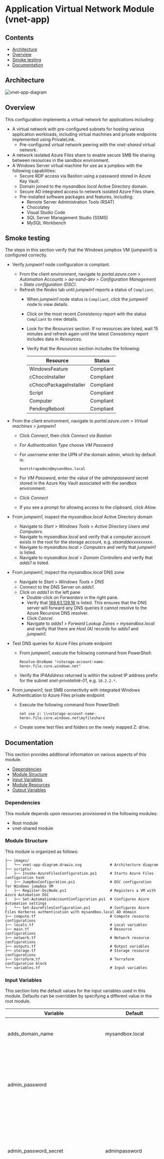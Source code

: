 # Application Virtual Network Module (vnet-app)

## Contents

* [Architecture](#architecture)
* [Overview](#overview)
* [Smoke testing](#smoke-testing)
* [Documentation](#documentation)

## Architecture

![vnet-app-diagram](./images/vnet-app-diagram.drawio.svg)

## Overview

This configuration implements a virtual network for applications including:

* A virtual network with pre-configured subnets for hosting various application workloads, including virtual machines and private endpoints implemented using PrivateLink.
  * Pre-configured virtual network peering with the *vnet-shared* virtual network.
* A network isolated Azure Files share to enable secure SMB file sharing between resources in the sandbox environment.
* A Windows Server virtual machine for use as a jumpbox with the following capabilities:
  * Secure RDP access via Bastion using a password stored in Azure Key Vault.
  * Domain joined to the *mysandbox.local* Active Directory domain.
  * Secure AD integrated access to network isolated Azure Files share.
  * Pre-installed software packages and features, including:
    * Remote Server Administration Tools (RSAT)
    * Chocolatey
    * Visual Studio Code
    * SQL Server Management Studio (SSMS)
    * MySQL Workbench

## Smoke testing

The steps in this section verify that the Windows jumpbox VM (jumpwin1) is configured correctly.

* Verify *jumpwin1* node configuration is compliant.
  * From the client environment, navigate to *portal.azure.com* > *Automation Accounts* > *aa-sand-dev* > *Configuration Management* > *State configuration (DSC)*.
  * Refresh the *Nodes* tab until *jumpwin1* reports a status of `Compliant`.
    * When *jumpwin1* node status is `Compliant`, click the *jumpwin1* node to view details.
    * Click on the most recent *Consistency* report with the status `Compliant` to view details.
    * Look for the *Resources* section. If no resources are listed, wait 15 minutes and refresh again until the latest *Consistency* report includes data in *Resources*.
    * Verify that the *Resources* section includes the following:

      Resource | Status
      --- | ---
      WindowsFeature | Compliant
      cChocoInstaller | Compliant
      cChocoPackageInstaller | Compliant
      Script | Compliant
      Computer | Compliant
      PendingReboot | Compliant

* From the client environment, navigate to *portal.azure.com* > *Virtual machines* > *jumpwin1*
  * Click *Connect*, then click *Connect via Bastion*
  * For *Authentication Type* choose *VM Password*
  * For *username* enter the UPN of the domain admin, which by default is:
  
    ```plaintext
    bootstrapadmin@mysandbox.local
    ```

  * For *VM Password*, enter the value of the *adminpassword* secret stored in the Azure Key Vault associated with the sandbox environment.
  * Click *Connect*
  * If you see a prompt for allowing access to the clipboard, click *Allow*.
  
* From *jumpwin1*, inspect the *mysandbox.local* Active Directory domain
  * Navigate to *Start* > *Windows Tools* > *Active Directory Users and Computers*.
  * Navigate to *mysandbox.local* and verify that a computer account exists in the root for the storage account, e.g. *stsanddevxxxxxxxx*.
  * Navigate to *mysandbox.local* > *Computers* and verify that *jumpwin1* is listed.
  * Navigate to *mysandbox.local* > *Domain Controllers* and verify that *adds1* is listed.

* From *jumpwin1*, inspect the *mysandbox.local* DNS zone
  * Navigate to *Start* > *Windows Tools* > *DNS*
  * Connect to the DNS Server on *adds1*.
  * Click on *adds1* in the left pane
    * Double-click on *Forwarders* in the right pane.
    * Verify that [168.63.129.16](https://learn.microsoft.com/azure/virtual-network/what-is-ip-address-168-63-129-16) is listed. This ensures that the DNS server will forward any DNS queries it cannot resolve to the Azure Recursive DNS resolver.
    * Click *Cancel*.
    * Navigate to *adds1* > *Forward Lookup Zones* > *mysandbox.local* and verify that there are *Host (A)* records for *adds1* and *jumpwin1*.

* Test DNS queries for Azure Files private endpoint
  * From *jumpwin1*, execute the following command from PowerShell:
  
    ```pwsh
    Resolve-DnsName "<storage-account-name-here>.file.core.windows.net"
    ```

  * Verify the *IP4Address* returned is within the subnet IP address prefix for the subnet *snet-privatelink-01*, e.g. `10.2.2.*`.

* From *jumpwin1*, test SMB connectivity with integrated Windows Authentication to Azure Files private endpoint
  * Execute the following command from PowerShell:
  
    ```pwsh
    net use z: \\<storage-account-name-here>.file.core.windows.net\myfileshare
    ```

  * Create some test files and folders on the newly mapped Z: drive.

## Documentation

This section provides additional information on various aspects of this module.

* [Dependencies](#dependencies)
* [Module Structure](#module-structure)
* [Input Variables](#input-variables)
* [Module Resources](#module-resources)
* [Output Variables](#output-variables)

### Dependencies

This module depends upon resources provisioned in the following modules:

* Root module
* vnet-shared module

### Module Structure

This module is organized as follows:

```plaintext
├── images/
|   └── vnet-app-diagram.drawio.svg             # Architecture diagram
├── scripts/
|   ├── Invoke-AzureFilesConfiguration.ps1      # Starts Azure Files configuration task
|   ├── JumpBoxConfiguration.ps1                # DSC configuration for Windows jumpbox VM    
|   ├── Register-DscNode.ps1                    # Registers a VM with Azure Automation DSC
|   ├── Set-AutomationAccountConfiguration.ps1  # Configures Azure Automation settings
|   └── Set-AzureFilesConfiguration.ps1         # Configures Azure Files Kerberos authentication with mysandbox.local AD domain
├── compute.tf                                  # Compute resource configurations   
├── locals.tf                                   # Local variables
├── main.tf                                     # Resource configurations  
├── network.tf                                  # Network resource configurations  
├── outputs.tf                                  # Output variables
├── storage.tf                                  # Storage resource configurations
├── terraform.tf                                # Terraform configuration block
└── variables.tf                                # Input variables
```

### Input Variables

This section lists the default values for the input variables used in this module. Defaults can be overridden by specifying a different value in the root module.

Variable | Default | Description
--- | --- | ---
adds_domain_name | mysandbox.local | The AD DS domain name defined in the *vnet-shared* module.
admin_password |  | The password used when provisioning administrator accounts. This should be a strong password that meets Azure's complexity requirements.
admin_password_secret | adminpassword | The name of the key vault secret that contains the password for the admin account. Defined in the *vnet-shared* module.
admin_username | bootstrapadmin | The user name used when provisioning administrator accounts. This should conform to Windows username requirements (alphanumeric characters, periods, underscores, and hyphens, 1-20 characters).
admin_username_secret | adminuser | The name of the key vault secret that contains the user name for the admin account. Defined in the *vnet-shared* module.
automation_account_name |  | The name of the Azure Automation Account used for state configuration (DSC).
dns_server |  | The IP address of the DNS server used for the virtual network. Defined in the *vnet-shared* module.
firewall_route_table_id |  | The ID of the route table used for the firewall. Defined in the *vnet-shared* module.
key_vault_id |  | The ID of the key vault defined in the root module.
key_vault_name |  | The name of the key vault defined in the root module.
location |  | The Azure region defined in the root module.
resource_group_name |  | The name of the resource group defined in the root module.
storage_container_name | scripts | The name of the storage container used to store scripts.
storage_share_name | myfileshare | The name of the Azure Files share.
storage_share_quota_gb | 1024 | The quota for the Azure Files share in GB.
subnet_application_address_prefix | 10.2.0.0/24 | The address prefix for the application subnet.
subnet_appservice_address_prefix | 10.2.4.0/24 | The address prefix for the app service subnet.
subnet_database_address_prefix | 10.2.1.0/24 | The address prefix for the database subnet.
subnet_misc_address_prefix | 10.2.3.0/24 | The address prefix for the miscellaneous subnet.
subnet_privatelink_address_prefix | 10.2.2.0/24 | The address prefix for the private link subnet.
tags |  | The tags defined in the root module.
unique_seed |  | The unique seed used to generate unique names for resources. Defined in the root module.
user_object_id |  | The object ID of the interactive user. Defined in the root module.
virtual_network_shared_id |  | The resource ID of the shared services virtual network.  Defined in the *vnet-shared*  module.
virtual_network_shared_name |  | The name of the shared services virtual network.  Defined in the *vnet-shared* module.
vm_jumpbox_win_image_offer | WindowsServer | The offer type of the virtual machine image used to create the VM.
vm_jumpbox_win_image_publisher | MicrosoftWindowsServer | The publisher for the virtual machine image used to create VM.
vm_jumpbox_win_image_sku | 2025-datacenter-azure-edition | The SKU for the virtual machine image used to create the VM.
vm_jumpbox_win_image_version | Latest | The version of the virtual machine image used to create the VM.
vm_jumpbox_win_name | jumpwin1 | The name of the VM.
vm_jumpbox_win_size | Standard_B2ls_v2 | The size of the VM.
vm_jumpbox_win_storage_account_type | Standard_LRS | The storage account type used for the managed disks attached to the VM.
vnet_address_space | 10.2.0.0/16 | The address space for the application virtual network.
vnet_name | app | The name of the application virtual network.

### Module Resources

This section lists the resources included in this configuration.

Address | Name | Notes
--- | --- | ---
module.vnet_app[0].azurerm_network_interface.this | nic&#8209;sand&#8209;dev&#8209;jumpwin1 | Network interface for the VM.
module.vnet_app[0].azurerm_network_security_group.groups[*] | | NSGs for each subnet.
module.vnet_app[0].azurerm_network_security_rule.rules[*] | | NSG rules for each NSG. See *locals.tf* for rule definitions.
module.vnet_app[0].azurerm_private_dns_a_record.storage_blob | | DNS A record for the blob storage private endpoint.
module.vnet_app[0].azurerm_private_dns_a_record.storage_file | | DNS A record for the file storage private endpoint.
module.vnet_app[0].azurerm_private_dns_zone.zones["privatelink.api.azureml.ms"] | | Private DNS zone for use with AI Foundry.
module.vnet_app[0].azurerm_private_dns_zone.zones["privatelink.azurecr.io"] | | Private DNS zone for Azure Container Registry.
module.vnet_app[0].azurerm_private_dns_zone.zones["privatelink.blob.core.windows.net"] | | Private DNS zone for Azure Blob storage.
module.vnet_app[0].azurerm_private_dns_zone.zones["privatelink.cognitiveservices.azure.com"] | | Private DNS zone for use with AI Foundry.
module.vnet_app[0].azurerm_private_dns_zone.zones["privatelink.database.windows.net"] | | Private DNS zone for Azure SQL Database.
module.vnet_app[0].azurerm_private_dns_zone.zones["privatelink.documents.azure.com"] | | Private DNS zone for Azure Cosmos DB.
module.vnet_app[0].azurerm_private_dns_zone.zones["privatelink.file.core.windows.net"] | | Private DNS zone for Azure Files.
module.vnet_app[0].azurerm_private_dns_zone.zones["privatelink.mysql.database.azure.com"] | | Private DNS zone for Azure MySQL Database.
module.vnet_app[0].azurerm_private_dns_zone.zones["privatelink.notebooks.azure.net"] | | Private DNS zone for use with AI Foundry.
module.vnet_app[0].azurerm_private_dns_zone.zones["privatelink.openai.azure.com"] | | Private DNS zone for use with AI Foundry.
module.vnet_app[0].azurerm_private_dns_zone.zones["privatelink.search.windows.net"] | | Private DNS zone for use with AI Foundry.
module.vnet_app[0].azurerm_private_dns_zone_virtual_network_link.vnet_app_links[*] | | Private DNS zone virtual network links for the application virtual network.
module.vnet_app[0].azurerm_private_dns_zone_virtual_network_link.vnet_shared_links[*] | | Private DNS zone virtual network links for the shared services virtual network.
module.vnet_app[0].azurerm_private_endpoint.storage_blob | pe&#8209;sand&#8209;dev&#8209;storage&#8209;blob | Private endpoint for the blob storage endpoint.
module.vnet_app[0].azurerm_private_endpoint.storage_file | pe&#8209;sand&#8209;dev&#8209;storage&#8209;file | Private endpoint for the file storage endpoint.
module.vnet_app[0].azurerm_role_assignment.assignments_storage[*] | | Role assignments for the storage account as defined in *locals.tf*.
module.vnet_app[0].azurerm_role_assignment.assignments_vm_win[*] | | Role assignments for the VM as defined in *locals.tf*.
module.vnet_app[0].azurerm_storage_account.this | stsanddevxxxxxxxx | Storage account for the blob and file storage.
module.vnet_app[0].azurerm_storage_blob.remote_scripts["orchestrator"] | Invoke&#8209;AzureFilesConfiguration.ps1 | Orchestration script run by custom script extension on the VM to launch Set&#8209;AzureFilesConfiguration.ps1 as a task.
module.vnet_app[0].azurerm_storage_blob.remote_scripts["worker"] | Set&#8209;AzureFilesConfiguration.ps1 | Worker script run by Invoke&#8209;AzureFilesConfiguration.ps1 on the VM to configure Azure Files Kerberos authentication with *mysandbox.local* AD domain.
module.vnet_app[0].azurerm_storage_container.this | scripts | Storage container for scripts.
module.vnet_app[0].azurerm_storage_share.this | myfileshare | Azure Files share for the sandbox environment.
module.vnet_app[0].azurerm_subnet.subnets["snet-app-01"] | | Dedicated subnet for VMs, application servers and web front ends.
module.vnet_app[0].azurerm_subnet.subnets["snet-appservice-01"] | | Dedicated subnet for Azure App Service.
module.vnet_app[0].azurerm_subnet.subnets["snet-db-01"] | | Dedicated subnet for database server VMs.
module.vnet_app[0].azurerm_subnet.subnets["snet-misc-03"] | | Reserved for future use by optional configurations.
module.vnet_app[0].azurerm_subnet.subnets["snet-privatelink-01"] | | Dedicated subnet for PrivateLink endpoints.
module.vnet_app[0].azurerm_subnet_network_security_group_association.associations[*] | | Associates the NSGs with the subnets.
module.vnet_app[0].azurerm_subnet_route_table_association.associations[*] | | Associates the route table with the subnets.
module.vnet_app[0].azurerm_virtual_machine_extension.this | | Custom script extension for the VM. Downloads scripts from the storage container and runs the orchestration script.
module.vnet_app[0].azurerm_virtual_network.this | vnet&#8209;sand&#8209;dev&#8209;app | Virtual network for application workloads in the sandbox environment.
module.vnet_app[0].azurerm_virtual_network_peering.app_to_shared | | Virtual network peering from the application virtual network to the shared services virtual network (vnet-shared).
module.vnet_app[0].azurerm_virtual_network_peering.shared_to_app | | Virtual network peering from the *vnet-shared* virtual network to the application virtual network.
module.vnet_app[0].azurerm_windows_virtual_machine.this | jumpwin1 | Domain joined Windows jumpbox VM. Required to establish Azure Files AD integration.

### Output Variables

This section includes a list of output variables returned by the module.

Name | Default | Comments
--- | --- | ---
azure_files_config_vm_extension_id | | Dependent modules can reference this output to determine if Azure Files configuration is complete.
private_dns_zones | | A map of private DNS zones provisioned in the module.
resource_ids | | A map of resource IDs for key resources in the module.
resource_names | | A map of resource names for key resources in the module.
storage_container_name | scripts | The name of the storage container used to store scripts.
storage_endpoints | | A map of storage endpoints for blob and file storage.
subnets | | A list of subnets provisioned in the application virtual network.
